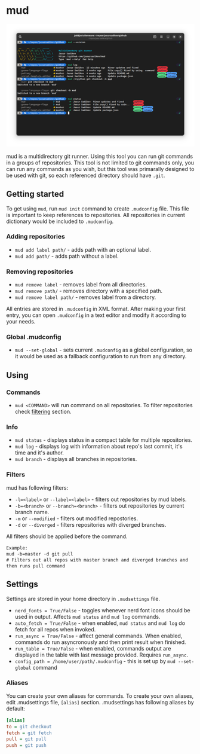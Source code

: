 # mud

![Demo](img.png)

mud is a multidirectory git runner. Using this tool you can run git commands in a groups of repositories. This tool is not limited to git commands only, you can run any commands as you wish, but this tool was primarally designed to be used with git, so each referenced directory should have `.git`.

## Getting started

To get using `mud`, run `mud init` command to create `.mudconfig` file. This file is important to keep references to repositories. All repositories in current dictionary would be included to `.mudconfig`.

### Adding repositories
- `mud add label path/` - adds path with an optional label.
- `mud add path/` - adds path without a label.

### Removing repositories
- `mud remove label` - removes label from all directories.
- `mud remove path/` - removes directory with a specified path.
- `mud remove label path/` - removes label from a directory.

All entries are stored in `.mudconfig` in XML format. After making your first entry, you can open `.mudconfig` in a text editor and modify it according to your needs.

### Global .mudconfig
- `mud --set-global` - sets current `.mudconfig` as a global configuration, so it would be used as a fallback configuration to run from any directory.

## Using

### Commands
- `mud <COMMAND>` will run command on all repositories. To filter repositories check [filtering](###filtering) section.

### Info
- `mud status` - displays status in a compact table for multiple repositories.
- `mud log` - displays log with information about repo's last commit, it's time and it's author.
- `mud branch` - displays all branches in repositories.

### Filters
mud has following filters:
- `-l=<label>` or `--label=<label>` - filters out repositories by mud labels.
- `-b=<branch>` or `--branch=<branch>` - filters out repositories by current branch name.
- `-m` or `--modified` - filters out modified repostories.
- `-d` or `--diverged` - filters repositories with diverged branches.

All filters should be applied before the command. 

```
Example:
mud -b=master -d git pull
# Filters out all repos with master branch and diverged branches and then runs pull command
```

## Settings

Settings are stored in your home directory in `.mudsettings` file.

- `nerd_fonts = True/False` - toggles whenever nerd font icons should be used in output. Affects `mud status` and `mud log` commands.
- `auto_fetch = True/False` - when enabled, `mud status` and `mud log` do fetch for all repos when invoked.
- `run_async = True/False` - affect general commands. When enabled, commands do run asyncronously and then print result when finished.
- `run_table = True/False` - when enabled, commands output are displayed in the table with last message provided. Requires `run_async`.
- `config_path = /home/user/path/.mudconfig` - this is set up by `mud --set-global` command

### Aliases
You can create your own aliases for commands. To create your own aliases, edit .mudsettings file, `[alias]` section. .mudsettings has following aliases by default:
```ini
[alias]
to = git checkout
fetch = git fetch
pull = git pull
push = git push
```